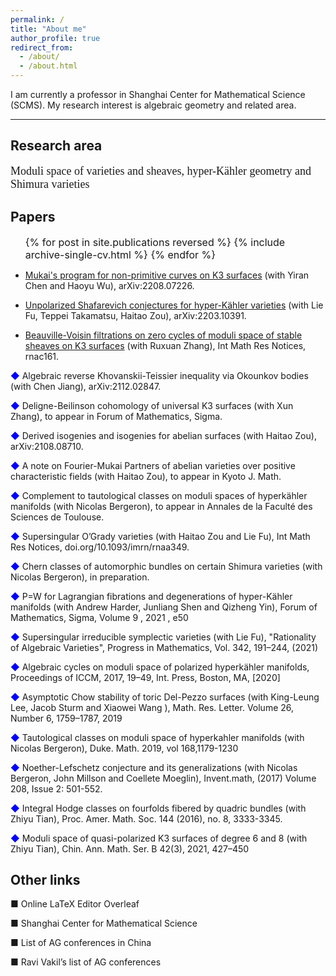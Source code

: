 ```yaml
---
permalink: /
title: "About me"
author_profile: true
redirect_from: 
  - /about/
  - /about.html
---
```


I am currently a professor in Shanghai Center for Mathematical Science (SCMS). My research interest is algebraic geometry and related area. 

------

Research area
------
<font size=4 face="Times New Roman"> Moduli space of varieties and sheaves, hyper-Kähler geometry and Shimura varieties </font>

  
Papers
------


 <ul> <font size=3>{% for post in site.publications reversed %}
    {% include archive-single-cv.html %}
  {% endfor %}</font></ul>
  
  
* [Mukai's program for non-primitive curves on K3 surfaces](https://arxiv.org/abs/2208.07226) (with Yiran Chen and Haoyu Wu), arXiv:2208.07226.

* [Unpolarized Shafarevich conjectures for hyper-Kähler varieties](https://arxiv.org/abs/2203.10391) (with Lie Fu, Teppei Takamatsu, Haitao Zou), arXiv:2203.10391.

* [Beauville-Voisin filtrations on zero cycles of moduli space of stable sheaves on K3 surfaces]() (with Ruxuan Zhang), Int Math Res Notices, rnac161.

<font color=blue>◆</font> Algebraic reverse Khovanskii-Teissier inequality via Okounkov bodies (with Chen Jiang), arXiv:2112.02847. 

<font color=blue>◆</font> Deligne-Beilinson cohomology of universal K3 surfaces  (with Xun Zhang), to appear in Forum of Mathematics, Sigma.

<font color=blue>◆</font> Derived isogenies and isogenies for abelian surfaces  (with Haitao Zou), arXiv:2108.08710.

<font color=blue>◆</font> A note on Fourier-Mukai Partners of abelian varieties over positive characteristic fields (with Haitao Zou), to appear in Kyoto J. Math. 

<font color=blue>◆</font> Complement to tautological classes on moduli spaces of hyperkähler manifolds (with Nicolas Bergeron), to appear in Annales de la Faculté des Sciences de Toulouse.

<font color=blue>◆</font> Supersingular O’Grady varieties (with Haitao Zou and Lie Fu), Int Math Res Notices, doi.org/10.1093/imrn/rnaa349.

<font color=blue>◆</font> Chern classes of automorphic bundles on certain Shimura varieties (with Nicolas Bergeron), in preparation.

<font color=blue>◆</font> P=W for Lagrangian fibrations and degenerations of hyper-Kähler manifolds (with Andrew Harder, Junliang Shen and Qizheng Yin), Forum of Mathematics, Sigma, Volume 9 , 2021 , e50

<font color=blue>◆</font> Supersingular irreducible symplectic varieties (with Lie Fu),  "Rationality of Algebraic Varieties", Progress in Mathematics, Vol. 342, 191–244, (2021)

<font color=blue>◆</font> Algebraic cycles on moduli space of polarized hyperkähler manifolds, Proceedings of ICCM, 2017, 19–49, Int. Press, Boston, MA, [2020]

<font color=blue>◆</font> Asymptotic Chow stability of toric Del-Pezzo surfaces (with King-Leung Lee, Jacob Sturm and Xiaowei Wang ), Math. Res. Letter. Volume 26, Number 6, 1759–1787, 2019

<font color=blue>◆</font> Tautological classes on moduli space of hyperkahler manifolds (with Nicolas Bergeron),  Duke. Math. 2019, vol 168,1179-1230

<font color=blue>◆</font> Noether-Lefschetz conjecture and its generalizations (with Nicolas Bergeron, John Millson and Coellete Moeglin), Invent.math, (2017) Volume 208, Issue 2: 501-552.

<font color=blue>◆</font> Integral Hodge classes on fourfolds fibered by quadric bundles (with Zhiyu Tian), Proc. Amer. Math. Soc. 144 (2016), no. 8, 3333-3345.


<font color=blue>◆</font> Moduli space of quasi-polarized K3 surfaces of degree 6 and 8 (with Zhiyu Tian), Chin. Ann. Math. Ser. B  42(3), 2021, 427–450




Other links
------

■ Online LaTeX Editor Overleaf

■ Shanghai Center for Mathematical Science

■ List of AG conferences in China

■ Ravi Vakil’s list of AG conferences
